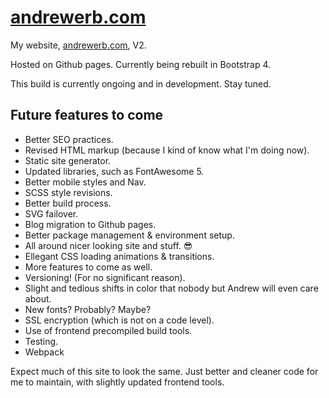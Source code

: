 # [andrewerb.com](http://www.andrewerb.com)

My website, [andrewerb.com](www.andrewerb.com), V2.

Hosted on Github pages. Currently being rebuilt in Bootstrap 4.

This build is currently ongoing and in development. Stay tuned.

## Future features to come

- Better SEO practices.
- Revised HTML markup (because I kind of know what I'm doing now).
- Static site generator.
- Updated libraries, such as FontAwesome 5.
- Better mobile styles and Nav.
- SCSS style revisions.
- Better build process.
- SVG failover.
- Blog migration to Github pages.
- Better package management & environment setup.
- All around nicer looking site and stuff. :sunglasses:
- Ellegant CSS loading animations & transitions.
- More features to come as well.
- Versioning! (For no significant reason).
- Slight and tedious shifts in color that nobody but Andrew will even care about.
- New fonts? Probably? Maybe?
- SSL encryption (which is not on a code level).
- Use of frontend precompiled build tools.
- Testing.
- Webpack

Expect much of this site to look the same. Just better and cleaner code for me to maintain, with slightly updated frontend tools.
